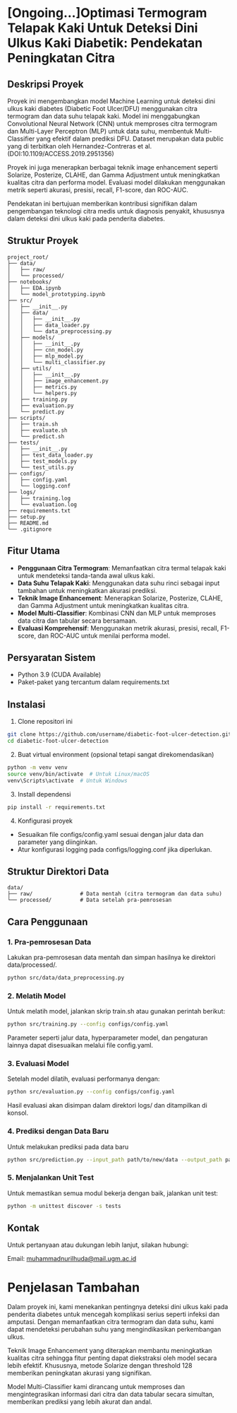 # [Ongoing...]Optimasi Termogram Telapak Kaki Untuk Deteksi Dini Ulkus Kaki Diabetik: Pendekatan Peningkatan Citra

## Deskripsi Proyek

Proyek ini mengembangkan model Machine Learning untuk deteksi dini ulkus kaki diabetes (Diabetic Foot Ulcer/DFU) menggunakan citra termogram dan data suhu telapak kaki. Model ini menggabungkan Convolutional Neural Network (CNN) untuk memproses citra termogram dan Multi-Layer Perceptron (MLP) untuk data suhu, membentuk Multi-Classifier yang efektif dalam prediksi DFU. Dataset merupakan data public yang di terbitkan oleh Hernandez-Contreras et al. (DOI:10.1109/ACCESS.2019.2951356)

Proyek ini juga menerapkan berbagai teknik image enhancement seperti Solarize, Posterize, CLAHE, dan Gamma Adjustment untuk meningkatkan kualitas citra dan performa model. Evaluasi model dilakukan menggunakan metrik seperti akurasi, presisi, recall, F1-score, dan ROC-AUC.

Pendekatan ini bertujuan memberikan kontribusi signifikan dalam pengembangan teknologi citra medis untuk diagnosis penyakit, khususnya dalam deteksi dini ulkus kaki pada penderita diabetes.

## Struktur Proyek

```
project_root/
├── data/
│   ├── raw/
│   └── processed/
├── notebooks/
│   ├── EDA.ipynb
│   └── model_prototyping.ipynb
├── src/
│   ├── __init__.py
│   ├── data/
│   │   ├── __init__.py
│   │   ├── data_loader.py
│   │   └── data_preprocessing.py
│   ├── models/
│   │   ├── __init__.py
│   │   ├── cnn_model.py
│   │   ├── mlp_model.py
│   │   └── multi_classifier.py
│   ├── utils/
│   │   ├── __init__.py
│   │   ├── image_enhancement.py
│   │   ├── metrics.py
│   │   └── helpers.py
│   ├── training.py
│   ├── evaluation.py
│   └── predict.py
├── scripts/
│   ├── train.sh
│   ├── evaluate.sh
│   └── predict.sh
├── tests/
│   ├── __init__.py
│   ├── test_data_loader.py
│   ├── test_models.py
│   └── test_utils.py
├── configs/
│   ├── config.yaml
│   └── logging.conf
├── logs/
│   ├── training.log
│   └── evaluation.log
├── requirements.txt
├── setup.py
├── README.md
└── .gitignore
```

## Fitur Utama

- **Penggunaan Citra Termogram**: Memanfaatkan citra termal telapak kaki untuk mendeteksi tanda-tanda awal ulkus kaki.
- **Data Suhu Telapak Kaki**: Menggunakan data suhu rinci sebagai input tambahan untuk meningkatkan akurasi prediksi.
- **Teknik Image Enhancement**: Menerapkan Solarize, Posterize, CLAHE, dan Gamma Adjustment untuk meningkatkan kualitas citra.
- **Model Multi-Classifier**: Kombinasi CNN dan MLP untuk memproses data citra dan tabular secara bersamaan.
- **Evaluasi Komprehensif**: Menggunakan metrik akurasi, presisi, recall, F1-score, dan ROC-AUC untuk menilai performa model.

## Persyaratan Sistem

- Python 3.9 (CUDA Available)
- Paket-paket yang tercantum dalam requirements.txt

## Instalasi

1. Clone repositori ini

```bash
git clone https://github.com/username/diabetic-foot-ulcer-detection.git
cd diabetic-foot-ulcer-detection
```

2. Buat virtual environment (opsional tetapi sangat direkomendasikan)

```bash
python -m venv venv
source venv/bin/activate  # Untuk Linux/macOS
venv\Scripts\activate  # Untuk Windows
```

3. Install dependensi

```bash
pip install -r requirements.txt
```

4. Konfigurasi proyek

- Sesuaikan file configs/config.yaml sesuai dengan jalur data dan parameter yang diinginkan.
- Atur konfigurasi logging pada configs/logging.conf jika diperlukan.

## Struktur Direktori Data

```
data/
├── raw/               # Data mentah (citra termogram dan data suhu)
└── processed/         # Data setelah pra-pemrosesan
```

## Cara Penggunaan

### 1. Pra-pemrosesan Data

Lakukan pra-pemrosesan data mentah dan simpan hasilnya ke direktori data/processed/.

```bash
python src/data/data_preprocessing.py
```

### 2. Melatih Model

Untuk melatih model, jalankan skrip train.sh atau gunakan perintah berikut:

```bash
python src/training.py --config configs/config.yaml
```

Parameter seperti jalur data, hyperparameter model, dan pengaturan lainnya dapat disesuaikan melalui file config.yaml.

### 3. Evaluasi Model

Setelah model dilatih, evaluasi performanya dengan:

```bash
python src/evaluation.py --config configs/config.yaml
```

Hasil evaluasi akan disimpan dalam direktori logs/ dan ditampilkan di konsol.

### 4. Prediksi dengan Data Baru

Untuk melakukan prediksi pada data baru

```bash
python src/prediction.py --input_path path/to/new/data --output_path path/to/save/predictions
```

### 5. Menjalankan Unit Test

Untuk memastikan semua modul bekerja dengan baik, jalankan unit test:

```bash
python -m unittest discover -s tests
```

## Kontak

Untuk pertanyaan atau dukungan lebih lanjut, silakan hubungi:

Email: [muhammadnurilhuda@mail.ugm.ac.id](mailto:muhammadnurilhuda@mail.ugm.ac.id)

# Penjelasan Tambahan

Dalam proyek ini, kami menekankan pentingnya deteksi dini ulkus kaki pada penderita diabetes untuk mencegah komplikasi serius seperti infeksi dan amputasi. Dengan memanfaatkan citra termogram dan data suhu, kami dapat mendeteksi perubahan suhu yang mengindikasikan perkembangan ulkus.

Teknik Image Enhancement yang diterapkan membantu meningkatkan kualitas citra sehingga fitur penting dapat diekstraksi oleh model secara lebih efektif. Khususnya, metode Solarize dengan threshold 128 memberikan peningkatan akurasi yang signifikan.

Model Multi-Classifier kami dirancang untuk memproses dan mengintegrasikan informasi dari citra dan data tabular secara simultan, memberikan prediksi yang lebih akurat dan andal.
